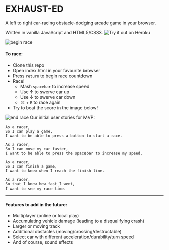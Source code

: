 # EXHAUST-ED

A left to right car-racing obstacle-dodging arcade game in your browser.  

Written in vanilla JavaScript and HTML5/CSS3. ![Try it out on Heroku](https://exhaust-ed.herokuapp.com/)

![begin race](https://github.com/rorymcgit/exhaust-ed/blob/master/Exhaust-ed_beginrace.png)

#### To race:

- Clone this repo
- Open index.html in your favourite browser
- Press ```return``` to begin race countdown
- Race!
  - Mash ```spacebar``` to increase speed
  - Use &#8593; to swerve car up
  - Use &#8595; to swerve car down
  - &#8984; + ```R``` to race again
- Try to beat the score in the image below!


![end race](https://github.com/rorymcgit/exhaust-ed/blob/master/Exhaust-ed_endrace.png)
Our initial user stories for MVP:
```
As a racer,
So I can play a game,
I want to be able to press a button to start a race.

As a racer,
So I can move my car faster,
I want to be able to press the spacebar to increase my speed.

As a racer,
So I can finish a game,
I want to know when I reach the finish line.

As a racer,
So that I know how fast I went,
I want to see my race time.
```

---

#### Features to add in the future:
- Multiplayer (online or local play)
- Accumulating vehicle damage (leading to a disqualifying crash)
- Larger or moving track
- Additional obstacles (moving/crossing/destructable)
- Select car with different acceleration/durability/turn speed
- And of course, sound effects
